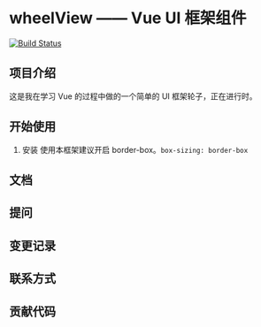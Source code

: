 # wheelView —— Vue UI 框架组件

[![Build Status](https://travis-ci.org/cmokj/wheelView-project.svg?branch=master)](https://travis-ci.org/cmokj/wheelView-project)

## 项目介绍
这是我在学习 Vue 的过程中做的一个简单的 UI 框架轮子，正在进行时。

## 开始使用
1. 安装
使用本框架建议开启 border-box。`box-sizing: border-box`

## 文档

## 提问

## 变更记录

## 联系方式

## 贡献代码
